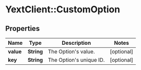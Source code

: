 # YextClient::CustomOption

## Properties
Name | Type | Description | Notes
------------ | ------------- | ------------- | -------------
**value** | **String** | The Option&#39;s value. | [optional] 
**key** | **String** | The Option&#39;s unique ID. | [optional] 


